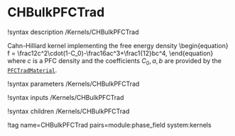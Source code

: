 # CHBulkPFCTrad

!syntax description /Kernels/CHBulkPFCTrad

Cahn-Hilliard kernel implementing the free energy density
\begin{equation}
f = \frac12c^2\cdot(1-C_0)-\frac16ac^3+\frac1{12}bc^4,
\end{equation}
where $c$ is a PFC density and the coefficients $C_0,a,b$ are provided by
the [`PFCTradMaterial`](PFCTradMaterial.md).

!syntax parameters /Kernels/CHBulkPFCTrad

!syntax inputs /Kernels/CHBulkPFCTrad

!syntax children /Kernels/CHBulkPFCTrad

!tag name=CHBulkPFCTrad pairs=module:phase_field system:kernels
